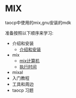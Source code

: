# MIX

taocp中使用的mix,gnu安装的mdk

准备按照以下顺序来学习:

- 介绍和安装
  - [介绍和安装][install]
- mix
  - [mix计算机][mix]
  - [执行时间][time]
- mixal
- 入门教程
- 工具和周边
- taocp 习题

[install]: /mix/001.md
[mix]: /mix/002.md
[time]: /mix/003.md
